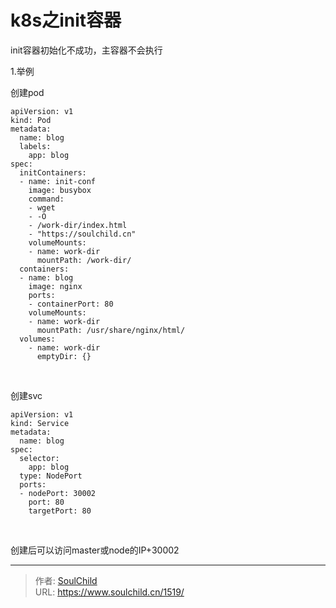 # k8s之init容器

<!--more-->
init容器初始化不成功，主容器不会执行

1.举例

创建pod
<pre class="line-numbers" data-line="1" data-start="1"><code class="language-yaml">apiVersion: v1
kind: Pod
metadata:
  name: blog
  labels:
    app: blog
spec:
  initContainers:
  - name: init-conf
    image: busybox
    command:
    - wget
    - -O
    - /work-dir/index.html
    - "https://soulchild.cn"
    volumeMounts:
    - name: work-dir
      mountPath: /work-dir/
  containers:
  - name: blog
    image: nginx
    ports:
    - containerPort: 80
    volumeMounts:
    - name: work-dir
      mountPath: /usr/share/nginx/html/
  volumes:
    - name: work-dir
      emptyDir: {}</code></pre>
&nbsp;

创建svc
<pre class="line-numbers" data-line="1" data-start="1"><code class="language-yaml">apiVersion: v1
kind: Service
metadata:
  name: blog
spec:
  selector:
    app: blog
  type: NodePort
  ports:
  - nodePort: 30002
    port: 80
    targetPort: 80</code></pre>
&nbsp;

创建后可以访问master或node的IP+30002


---

> 作者: [SoulChild](https://www.soulchild.cn)  
> URL: https://www.soulchild.cn/1519/  

